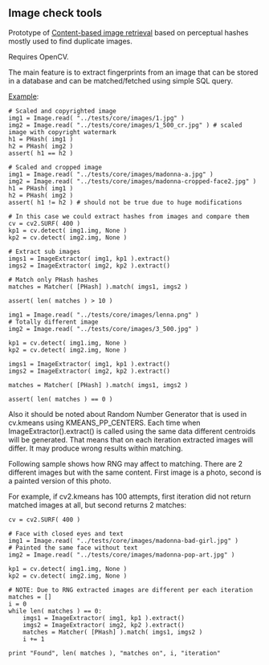 Image check tools
-----------------

Prototype of [Content-based image retrieval](http://en.wikipedia.org/wiki/Content-based_image_retrieval) based on perceptual hashes mostly used to find duplicate images.

Requires OpenCV.

The main feature is to extract fingerprints from an image that can be stored in a database and can be matched/fetched using simple SQL query.

[Example](https://github.com/valbok/img.chk/blob/master/bin/example.py):

    # Scaled and copyrighted image
    img1 = Image.read( "../tests/core/images/1.jpg" )
    img2 = Image.read( "../tests/core/images/1_500_cr.jpg" ) # scaled image with copyright watermark
    h1 = PHash( img1 )
    h2 = PHash( img2 )
    assert( h1 == h2 )

    # Scaled and cropped image
    img1 = Image.read( "../tests/core/images/madonna-a.jpg" )
    img2 = Image.read( "../tests/core/images/madonna-cropped-face2.jpg" )
    h1 = PHash( img1 )
    h2 = PHash( img2 )
    assert( h1 != h2 ) # should not be true due to huge modifications

    # In this case we could extract hashes from images and compare them
    cv = cv2.SURF( 400 )
    kp1 = cv.detect( img1.img, None )
    kp2 = cv.detect( img2.img, None )

    # Extract sub images
    imgs1 = ImageExtractor( img1, kp1 ).extract()
    imgs2 = ImageExtractor( img2, kp2 ).extract()

    # Match only PHash hashes
    matches = Matcher( [PHash] ).match( imgs1, imgs2 )

    assert( len( matches ) > 10 )

    img1 = Image.read( "../tests/core/images/lenna.png" )
    # Totally different image
    img2 = Image.read( "../tests/core/images/3_500.jpg" )

    kp1 = cv.detect( img1.img, None )
    kp2 = cv.detect( img2.img, None )

    imgs1 = ImageExtractor( img1, kp1 ).extract()
    imgs2 = ImageExtractor( img2, kp2 ).extract()

    matches = Matcher( [PHash] ).match( imgs1, imgs2 )

    assert( len( matches ) == 0 )

Also it should be noted about Random Number Generator that is used in cv.kmeans using KMEANS_PP_CENTERS.
Each time when ImageExtractor().extract() is called using the same data different centroids will be generated.
That means that on each iteration extracted images will differ. It may produce wrong results within matching.

Following sample shows how RNG may affect to matching.
There are 2 different images but with the same content. First image is a photo, second is a painted version of this photo.

For example, if cv2.kmeans has 100 attempts, first iteration did not return matched images at all,
but second returns 2 matches:

    cv = cv2.SURF( 400 )

    # Face with closed eyes and text
    img1 = Image.read( "../tests/core/images/madonna-bad-girl.jpg" )
    # Painted the same face without text
    img2 = Image.read( "../tests/core/images/madonna-pop-art.jpg" )

    kp1 = cv.detect( img1.img, None )
    kp2 = cv.detect( img2.img, None )

    # NOTE: Due to RNG extracted images are different per each iteration
    matches = []
    i = 0
    while len( matches ) == 0:
        imgs1 = ImageExtractor( img1, kp1 ).extract()
        imgs2 = ImageExtractor( img2, kp2 ).extract()
        matches = Matcher( [PHash] ).match( imgs1, imgs2 )
        i += 1

    print "Found", len( matches ), "matches on", i, "iteration"
